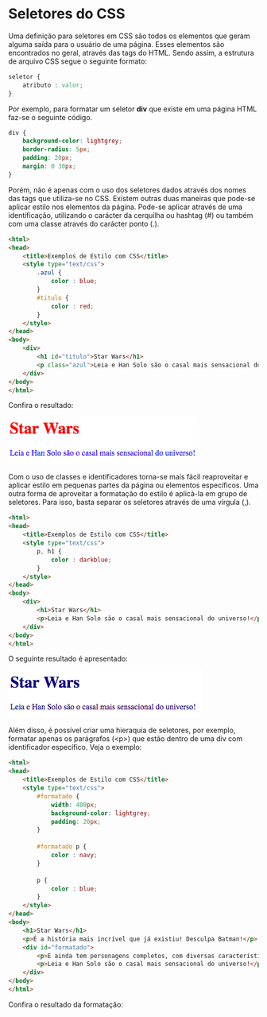 # Seletores do CSS

Uma definição para seletores em CSS são todos os elementos que geram alguma saída para o usuário de uma página. Esses elementos são encontrados no geral, através das tags do HTML. Sendo assim, a estrutura de arquivo CSS segue o seguinte formato:

```css
seletor {
    atributo : valor;
}
```

Por exemplo, para formatar um seletor **div** que existe em uma página HTML faz-se o seguinte código.

```css
div {
    background-color: lightgrey;
    border-radius: 5px;
    padding: 20px;
    margin: 0 30px;
}
```

Porém, não é apenas com o uso dos seletores dados através dos nomes das tags que utiliza-se no CSS. Existem outras duas maneiras que pode-se aplicar estilo nos elementos da página. Pode-se aplicar através de uma identificação, utilizando o carácter  da cerquilha ou hashtag \(\#\) ou também com uma classe através do carácter ponto \(.\).

```html
<html>
<head>
    <title>Exemplos de Estilo com CSS</title>
    <style type="text/css">
        .azul {
            color : blue;
        }
        #titulo {
            color : red;
        }
    </style>
</head>
<body>
    <div>
        <h1 id="titulo">Star Wars</h1>
        <p class="azul">Leia e Han Solo são o casal mais sensacional do universo!</p>
    </div>
</body>
</html>
```

Confira o resultado:

![](/assets/id-class.png)

Com o uso de classes e identificadores torna-se mais fácil reaproveitar e aplicar estilo em pequenas partes da página ou elementos específicos. Uma outra forma de aproveitar a formatação do estilo é aplicá-la em grupo de seletores. Para isso, basta separar os seletores através de uma vírgula \(,\).

```html
<html>
<head>
    <title>Exemplos de Estilo com CSS</title>
    <style type="text/css">
        p, h1 {
            color : darkblue;
        }
    </style>
</head>
<body>
    <div>
        <h1>Star Wars</h1>
        <p>Leia e Han Solo são o casal mais sensacional do universo!</p>
    </div>
</body>
</html>
```

O seguinte resultado é apresentado:

![](/assets/grupo-seletores.png)

Além disso, é possível criar uma hieraquia de seletores, por exemplo, formatar apenas os parágrafos \(&lt;p&gt;\) que estão dentro de uma div com identificador específico. Veja o exemplo:

```html
<html>
<head>
    <title>Exemplos de Estilo com CSS</title>
    <style type="text/css">
        #formatado {
            width: 400px;
            background-color: lightgrey;
            padding: 20px;
        }
        
        #formatado p {
            color : navy;
        }

        p {
            color : blue;
        }
    </style>
</head>
<body>
    <h1>Star Wars</h1>
    <p>É a história mais incrível que já existiu! Desculpa Batman!</p>
    <div id="formatado">
        <p>E ainda tem personagens completos, com diversas características legais.</p>
        <p>Leia e Han Solo são o casal mais sensacional do universo!</p>
    </div>
</body>
</html>
```

Confira o resultado da formatação:




